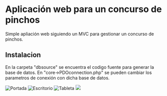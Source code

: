# Aplicación web para un concurso de pinchos
Simple apliación web siguiendo un MVC para gestionar un concurso de pinchos.

## Instalacion
En la carpeta "dbsource" se encuentra el codigo fuente para generar la base de datos.
En "core->PDOconnection.php" se pueden cambiar los parametros de conexión con dicha base de datos.

![Portada](https://drive.google.com/open?id=0Bz4LuIzp5T_Zel9PSkJQVk5yS1U)
![Escritorio](https://drive.google.com/open?id=0Bz4LuIzp5T_Zc3pTWE9Wd2plSTA)
![Tableta](https://drive.google.com/open?id=0Bz4LuIzp5T_ZaUh4RDk2UExEOTQ)
![](blob:https://drive.google.com/68c9075b-dc20-49c8-beb6-68fbe1ee3405)



